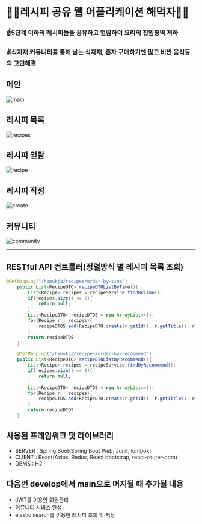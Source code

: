 # 👨‍🍳레시피 공유 웹 어플리케이션 해먹자👩‍🍳


### ☝5단계 이하의 레시피들을 공유하고 열람하여 요리의 진입장벽 저하
### ✌식자재 커뮤니티를 통해 남는 식자재, 혼자 구매하기엔 많고 비싼 음식등의 고민해결


## 메인
![main](https://user-images.githubusercontent.com/55526071/177815708-4e97dc1f-6572-47ce-a339-122139b7e7d6.png)

## 레시피 목록
![recipes](https://user-images.githubusercontent.com/55526071/177815812-0f73f43a-02cd-4c23-bf93-2ef60815daa2.png)

## 레시피 열람
![recipe](https://user-images.githubusercontent.com/55526071/177815883-b4c6444c-7ab6-427d-957d-c573da89daaf.png)

## 레시피 작성
![create](https://user-images.githubusercontent.com/55526071/177815959-93104364-eb61-4ef7-9a52-6daaf44b0374.png)

## 커뮤니티
![community](https://user-images.githubusercontent.com/55526071/177816012-80de03f9-cae8-4f50-9323-31d315b6442b.png)

---
## RESTful API 컨트롤러(정렬방식 별 레시피 목록 조회)
```java
@GetMapping("/hamukja/recipes/order-by-time")
    public List<RecipeDTO> recipeDTOListByTime(){
        List<Recipe> recipes = recipeService.findByTime();
        if(recipes.size() <= 0){
            return null;
        }
        List<RecipeDTO> recipeDTOS = new ArrayList<>();
        for(Recipe r : recipes){
            recipeDTOS.add(RecipeDTO.create(r.getId(), r.getTitle(), r.getDesc(), r.getThumbnailPath()));
        }
        return recipeDTOS;
    }

    @GetMapping("/hamukja/recipes/order-by-recommend")
    public List<RecipeDTO> recipeDTOListByRecommend(){
        List<Recipe> recipes = recipeService.findByRecommend();
        if(recipes.size() <= 0){
            return null;
        }
        List<RecipeDTO> recipeDTOS = new ArrayList<>();
        for(Recipe r : recipes){
            recipeDTOS.add(RecipeDTO.create(r.getId(), r.getTitle(), r.getDesc(), r.getThumbnailPath()));
        }
        return recipeDTOS;
    }
```
## 사용된 프레임워크 및 라이브러리
* SERVER : Spring Boot(Spring Boot Web, Junit, lombok)
* CLIENT : React(Axios, Redux, React bootstrap, react-router-dom)
* DBMS : H2

## 다음번 develop에서 main으로 머지될 때 추가될 내용
* JWT를 이용한 회원관리
* 커뮤니티 서비스 완성
* elastic search를 이용한 레시피 조회 및 저장


